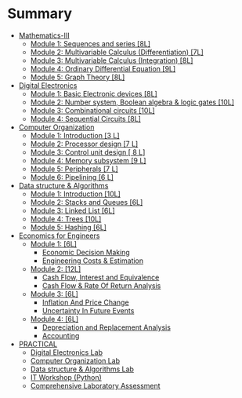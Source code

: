 # Summary

- [Mathematics-III](./chapter_1.md)
    - [Module 1: Sequences and series \[8L\]](./chapter_1.md)
    - [Module 2: Multivariable Calculus (Differentiation) \[7L\]](./chapter_1.md)
    - [Module 3: Multivariable Calculus (Integration) \[8L\]](./chapter_1.md)
    - [Module 4: Ordinary Differential Equation \[9L\]](./chapter_1.md)
    - [Module 5: Graph Theory \[8L\]](./chapter_1.md)
- [Digital Electronics](./chapter_1.md)
    - [Module 1: Basic Electronic devices \[8L\]](./chapter_1.md)
    - [Module 2: Number system, Boolean algebra & logic gates \[10L\]](./chapter_1.md)
    - [Module 3: Combinational circuits \[10L\]](./chapter_1.md)
    - [Module 4: Sequential Circuits \[8L\]](./chapter_1.md)
- [Computer Organization](./chapter_1.md)
    - [Module 1: Introduction \[3 L\]](./chapter_1.md)
    - [Module 2: Processor design \[7 L\]](./chapter_1.md)
    - [Module 3: Control unit design \[ 8 L\]](./chapter_1.md)
    - [Module 4: Memory subsystem \[9 L\]](./chapter_1.md)
    - [Module 5: Peripherals \[7 L\]](./chapter_1.md)
    - [Module 6: Pipelining \[6 L\]](./chapter_1.md)
- [Data structure & Algorithms](./chapter_1.md)
    - [Module 1: Introduction \[10L\]](./chapter_1.md)
    - [Module 2: Stacks and Queues \[6L\]](./chapter_1.md)
    - [Module 3: Linked List \[6L\]](./chapter_1.md)
    - [Module 4: Trees \[10L\]](./chapter_1.md)
    - [Module 5: Hashing \[6L\]](./chapter_1.md)
- [Economics for Engineers](./eco/index.md)
    - [Module 1: \[6L\]](./eco/model1/index.md)
        - [Economic Decision Making](./eco/model1/edm.md)
        - [Engineering Costs & Estimation](./eco/model1/ece.md)
    - [Module 2: \[12L\]](./eco/model2/index.md)
        - [Cash Flow, Interest and Equivalence](./eco/model2/cfie.md)
        - [Cash Flow & Rate Of Return Analysis](./eco/model2/cfrra.md)
    - [Module 3: \[6L\]](./eco/model3/index.md)
        - [Inflation And Price Change](./eco/model3/ipc.md)
        - [Uncertainty In Future Events](./eco/model3/ufe.md)
    - [Module 4: \[6L\]](./eco/model4/index.md)
        - [Depreciation and Replacement Analysis](./eco/model4/dra.md)
        - [Accounting](./eco/model4/acc.md)
- [PRACTICAL](./chapter_1.md)
    - [Digital Electronics Lab](tt.md)
    - [Computer Organization Lab](tt.md)
    - [Data structure & Algorithms Lab](tt.md)
    - [IT Workshop (Python)](tt.md)
    - [Comprehensive Laboratory Assessment](tt.md)
